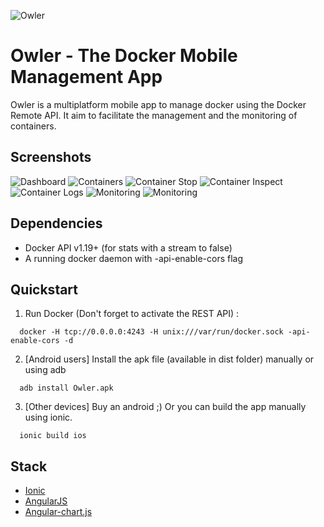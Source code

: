 ![Owler](https://github.com/GabrielRoquigny/global-hack-day-3/blob/master/Owler/images/owler.png?raw=true)
# Owler - The Docker Mobile Management App
Owler is a multiplatform mobile app to manage docker using the Docker Remote API. It aim to facilitate the management and the monitoring of containers.
## Screenshots
![Dashboard](https://github.com/GabrielRoquigny/global-hack-day-3/blob/master/Owler/images/dashboard.png?raw=true)
![Containers](https://github.com/GabrielRoquigny/global-hack-day-3/blob/master/Owler/images/containers.png?raw=true)
![Container Stop](https://github.com/GabrielRoquigny/global-hack-day-3/blob/master/Owler/images/containerStop.png?raw=true)
![Container Inspect](https://github.com/GabrielRoquigny/global-hack-day-3/blob/master/Owler/images/containerInspect.png?raw=true)
![Container Logs](https://github.com/GabrielRoquigny/global-hack-day-3/blob/master/Owler/images/containerLogs.png?raw=true)
![Monitoring](https://github.com/GabrielRoquigny/global-hack-day-3/blob/master/Owler/images/containerMonitoring.png?raw=true)
![Monitoring](https://github.com/GabrielRoquigny/global-hack-day-3/blob/master/Owler/images/monitoring.gif?raw=true)
## Dependencies 
* Docker API v1.19+ (for stats with a stream to false)
* A running docker daemon with -api-enable-cors flag

## Quickstart
1. Run Docker (Don't forget to activate the REST API) :

  ```
    docker -H tcp://0.0.0.0:4243 -H unix:///var/run/docker.sock -api-enable-cors -d
  ```

2. [Android users] Install the apk file (available in dist folder) manually or using adb

  ```
    adb install Owler.apk
  ```

3. [Other devices] Buy an android ;) Or you can build the app manually using ionic.

  ```
    ionic build ios
  ```

## Stack
* [Ionic](http://ionicframework.com/)
* [AngularJS](https://angularjs.org/)
* [Angular-chart.js](http://jtblin.github.io/angular-chart.js/)
